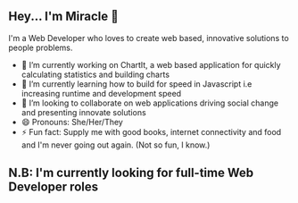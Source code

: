 ## Hey... I'm Miracle 👋

I'm a Web Developer who loves to create web based, innovative solutions to people problems.

- 🔭 I’m currently working on ChartIt, a web based application for quickly calculating statistics and building charts
- 🌱 I’m currently learning how to build for speed in Javascript i.e increasing runtime and development speed
- 👯 I’m looking to collaborate on web applications driving social change and presenting innovate solutions
- 😄 Pronouns: She/Her/They
- ⚡ Fun fact: Supply me with good books, internet connectivity and food and I'm never going out again. (Not so fun, I know.)

## N.B: I'm currently looking for full-time Web Developer roles

